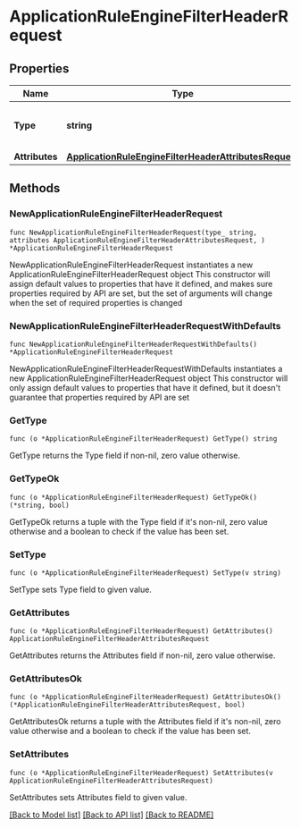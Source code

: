 # ApplicationRuleEngineFilterHeaderRequest

## Properties

Name | Type | Description | Notes
------------ | ------------- | ------------- | -------------
**Type** | **string** | * &#x60;filter_request_header&#x60; - filter_request_header | 
**Attributes** | [**ApplicationRuleEngineFilterHeaderAttributesRequest**](ApplicationRuleEngineFilterHeaderAttributesRequest.md) |  | 

## Methods

### NewApplicationRuleEngineFilterHeaderRequest

`func NewApplicationRuleEngineFilterHeaderRequest(type_ string, attributes ApplicationRuleEngineFilterHeaderAttributesRequest, ) *ApplicationRuleEngineFilterHeaderRequest`

NewApplicationRuleEngineFilterHeaderRequest instantiates a new ApplicationRuleEngineFilterHeaderRequest object
This constructor will assign default values to properties that have it defined,
and makes sure properties required by API are set, but the set of arguments
will change when the set of required properties is changed

### NewApplicationRuleEngineFilterHeaderRequestWithDefaults

`func NewApplicationRuleEngineFilterHeaderRequestWithDefaults() *ApplicationRuleEngineFilterHeaderRequest`

NewApplicationRuleEngineFilterHeaderRequestWithDefaults instantiates a new ApplicationRuleEngineFilterHeaderRequest object
This constructor will only assign default values to properties that have it defined,
but it doesn't guarantee that properties required by API are set

### GetType

`func (o *ApplicationRuleEngineFilterHeaderRequest) GetType() string`

GetType returns the Type field if non-nil, zero value otherwise.

### GetTypeOk

`func (o *ApplicationRuleEngineFilterHeaderRequest) GetTypeOk() (*string, bool)`

GetTypeOk returns a tuple with the Type field if it's non-nil, zero value otherwise
and a boolean to check if the value has been set.

### SetType

`func (o *ApplicationRuleEngineFilterHeaderRequest) SetType(v string)`

SetType sets Type field to given value.


### GetAttributes

`func (o *ApplicationRuleEngineFilterHeaderRequest) GetAttributes() ApplicationRuleEngineFilterHeaderAttributesRequest`

GetAttributes returns the Attributes field if non-nil, zero value otherwise.

### GetAttributesOk

`func (o *ApplicationRuleEngineFilterHeaderRequest) GetAttributesOk() (*ApplicationRuleEngineFilterHeaderAttributesRequest, bool)`

GetAttributesOk returns a tuple with the Attributes field if it's non-nil, zero value otherwise
and a boolean to check if the value has been set.

### SetAttributes

`func (o *ApplicationRuleEngineFilterHeaderRequest) SetAttributes(v ApplicationRuleEngineFilterHeaderAttributesRequest)`

SetAttributes sets Attributes field to given value.



[[Back to Model list]](../README.md#documentation-for-models) [[Back to API list]](../README.md#documentation-for-api-endpoints) [[Back to README]](../README.md)


